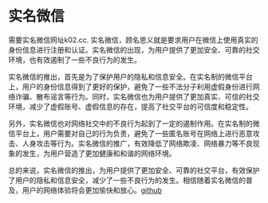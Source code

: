 # 实名微信

需要实名微信网址k02.cc. 实名微信，顾名思义就是要求用户在微信上使用真实的身份信息进行注册和认证。实名微信的出现，为用户提供了更加安全、可靠的社交环境，也有效遏制了一些不良行为的发生。

实名微信的推出，首先是为了保护用户的隐私和信息安全。在实名制的微信平台上，用户的身份信息得到了更好的保护，避免了一些不法分子利用虚假身份进行网络诈骗、散布谣言等行为。同时，实名微信也为用户提供了更加真实、可信的社交环境，减少了虚假账号、虚假信息的存在，提高了社交平台的可信度和稳定性。

另外，实名微信也对网络社交中的不良行为起到了一定的遏制作用。在实名制的微信平台上，用户需要对自己的行为负责，避免了一些匿名账号在网络上进行恶意攻击、人身攻击等行为。实名微信的推广，有效降低了网络欺凌、网络暴力等不良现象的发生，为用户营造了更加健康和和谐的网络环境。

总的来说，实名微信的推出，为用户提供了更加安全、可靠的社交平台，有效保护了用户的隐私和信息安全，减少了一些不良行为的发生。相信随着实名微信的普及，用户的网络体验将会更加愉快和放心。[github](https://github.com)